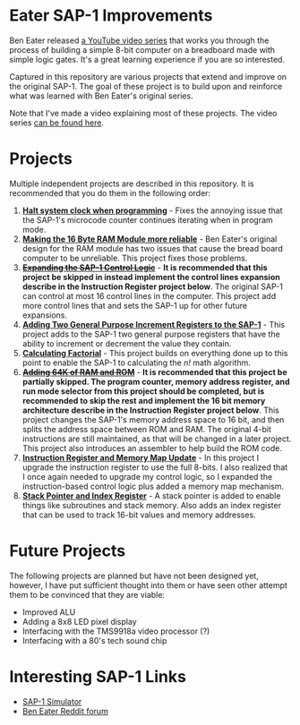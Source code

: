 # Eater SAP-1 Improvements
Ben Eater released [a YouTube video series](https://eater.net/8bit) that works you through the process of building a simple 8-bit computer on a breadboard made with simple logic gates. It's a great learning experience if you are so interested.

Captured in this repository are various projects that extend and improve on the original SAP-1. The goal of these project is to build upon and reinforce what was learned with Ben Eater's original series.

Note that I've made a video explaining most of these projects. The video series [can be found here](https://www.youtube.com/playlist?list=PLC4jDTViU38EQzCYaRsoOLeGLLW5cMN4A).

# Projects
Multiple independent projects are described in this repository. It is recommended that you do them in the following order:

1. **[Halt system clock when programming](./clock-halt-when-programming/)** - Fixes the annoying issue that the SAP-1's microcode counter continues iterating when in program mode.
2. **[Making the 16 Byte RAM Module more reliable](./improving-reliability-of-ram-module/)** - Ben Eater's original design for the RAM module has two issues that cause the bread board computer to be unreliable. This project fixes those problems.
3. ~~**[Expanding the SAP-1 Control Logic](./expanded-control-logic/)**~~ - **It is recommended that this project be skipped in instead implement the control lines expansion describe in the Instruction Register project below**. The original SAP-1 can control at most 16 control lines in the computer. This project add more control lines that and sets the SAP-1 up for other future expansions.
4. **[Adding Two General Purpose Increment Registers to the SAP-1](./increment-registers/)** - This project adds to the SAP-1 two general purpose registers that have the ability to increment or decrement the value they contain.
5. **[Calculating Factorial](./calculating-factorial/)** - This project builds on everything done up to this point to enable the SAP-1 to calculating the _n!_ math algorithm.
6. ~~**[Adding 64K of RAM and ROM](./ram-rom-upgrade/)**~~ - **It is recommended that this project be partially skipped. The program counter, memory address register, and run mode selector from this project should be completed, but is recommended to skip the rest and implement the 16 bit memory architecture describe in the Instruction Register project below**. This project changes the SAP-1's memory address space to 16 bit, and then splits the address space between ROM and RAM. The original 4-bit instructions are still maintained, as that will be changed in a later project. This project also introduces an assembler to help build the ROM code.
7. **[Instruction Register and Memory Map Update](./instruction-register-8-bit/)** - In this project I upgrade the instruction register to use the full 8-bits. I also realized that I once again needed to upgrade my control logic, so I expanded the instruction-based control logic plus added a memory map mechanism.
8. **[Stack Pointer and Index Register](./stack-pointer/)** - A stack pointer is added to enable things like subroutines and stack memory. Also adds an index register that can be used to track 16-bit values and memory addresses.


# Future Projects
The following projects are planned but have not been designed yet, however, I have put sufficient thought into them or have seen other attempt them to be convinced that they are viable:
* Improved ALU
* Adding a 8x8 LED pixel display
* Interfacing with the TMS9918a video processor (?)
* Interfacing with a 80's tech sound chip



# Interesting SAP-1 Links

* [SAP-1 Simulator](https://github.com/milen-patel/SAP-1)
* [Ben Eater Reddit forum](https://www.reddit.com/r/beneater/)


